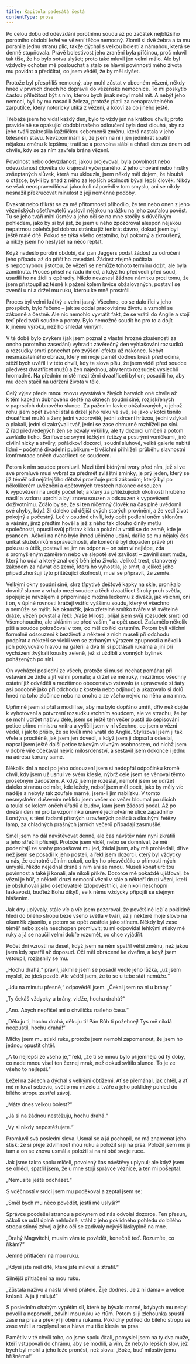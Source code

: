 ```yaml
---
title: Kapitola padesátá šestá
contentType: prose
---
```


Po celou dobu od odevzdání porotnímu soudu až po začátek nejbližšího porotního období ležel ve vězení těžce nemocný. Zlomil si dvě žebra a ta mu poranila jednu stranu plic, takže dýchal s velkou bolestí a námahou, která se denně stupňovala. Právě bolestivost jeho zranění byla příčinou, proč mluvil tak tiše, že ho bylo sotva slyšet; proto také mluvil jen velmi málo. Ale byl vždycky ochoten mě poslouchat a stalo se hlavní povinností mého života mu povídat a předčítat, co jsem věděl, že by měl slyšet.

Protože byl přespříliš nemocný, aby mohl zůstat v obecném vězení, někdy hned v prvních dnech ho dopravili do vězeňské nemocnice. To mi poskytlo častou příležitost být s ním, kterou bych jinak nebyl mohl mít. A nebýt jeho nemoci, byli by mu nasadili železa, protože platil za nenapravitelného zarputilce, který notoricky utíká z vězení, a kdoví za co jiného ještě.

Třebaže jsem ho vídal každý den, bylo to vždy jen na krátkou chvíli; proto pravidelně se opakující období našeho odloučení byla dost dlouhá, aby na jeho tváři zakreslila každičkou sebemenší změnu, která nastala v jeho tělesném stavu. Nevzpomínám si, že jsem na ní i jen jedinkrát spatřil nějakou změnu k lepšímu; tratil se a pozvolna slábl a chřadl den za dnem od chvíle, kdy se za ním zavřela brána vězení.

Povolnost nebo odevzdanost, jakou projevoval, byla povolnost nebo odevzdanost člověka do krajnosti vyčerpaného. Z jeho chování nebo hrstky zašeptaných slůvek, která mu uklouzla, jsem někdy měl dojem, že hloubá o otázce, byl-li by snad z něho za lepších okolností býval lepší člověk. Nikdy se však neospravedlňoval jakoukoli nápovědí v tom smyslu, ani se nikdy nesnažil překrucovat minulost z její neměnné podoby.

Dvakrát nebo třikrát se za mé přítomnosti přihodilo, že ten nebo onen z jeho vězeňských ošetřovatelů vyslovil nějakou narážku na jeho zoufalou pověst. Tu se jeho tváří mihl úsměv a jeho oči se na mne stočily s důvěřivým pohledem, jako by si byl jist, že jsem u něho zpozoroval alespoň nějakou nepatrnou polehčující dobrou stránku již tenkrát dávno, dokud jsem byl ještě malé dítě. Pokud se týká všeho ostatního, byl pokorný a zkroušený, a nikdy jsem ho neslyšel na něco reptat.

Když nadešlo porotní období, dal pan Jaggers podat žádost za odročení jeho případu až do příštího zasedání. Žádost zřejmě počítala s nepochybnou jistotou, že vězeň se nemůže tohoto termínu dožít, ale byla zamítnuta. Proces přišel na řadu ihned, a když ho předvedli před soud, usadili ho na židli s opěradly. Nikdo nevznesl žádnou námitku proti tomu, že jsem přistoupil až těsně k pažení kolem lavice obžalovaných, postavil se zvenčí u ní a držel mu ruku, kterou ke mně prostrčil.

Proces byl velmi krátký a velmi jasný. Všechno, co se dalo říci v jeho prospěch, bylo řečeno – jak se oddal pracovitému životu a vzmohl se zákonně a čestně. Ale nic nemohlo vyvrátit fakt, že se vrátil do Anglie a stojí teď před tváří soudce a poroty. Bylo nemožné soudit ho pro to a dojít k jinému výroku, než ho shledat vinným.

V té době bylo zvykem (jak jsem poznal z vlastní hrozné zkušenosti za onoho porotního zasedání) vyhradit závěrečný den vyhlašování rozsudků a rozsudky smrti ponechat pro zvýšení efektu až nakonec. Nebýt nesmazatelného obrazu, který mi moje paměť dodnes kreslí před očima, stěží bych uvěřil i v této chvíli, kdy ta slova píšu, že jsem viděl před soudce předvést dvaatřicet mužů a žen najednou, aby tento rozsudek vyslechli hromadně. Na předním místě mezi těmi dvaatřiceti byl on; posadili ho, aby mu dech stačil na udržení života v těle.

Celý výjev přede mnou znovu vyvstává v živých barvách oné chvíle až k těm kapkám dubnového deště na oknech soudní síně, rozjiskřených v paprscích dubnového slunce. Za pažením lavice obža­lovaných, u jehož rohu jsem opět zvenčí stál a držel jeho ruku ve své, se jako v kotci tísnilo dvaatřicet mužů a žen; jedni vzdorovitě, jedni zdrceni hrůzou, jedni vzlykali a plakali, jedni si zakrývali tvář, jedni se zase chmurně rozhlíželi po síni. Z řad předvedených žen se ozvaly výkřiky, ale ty dozorci umlčeli a potom zavládlo ticho. Šerifové se svými těžkými řetězy a pestrými voničkami, jiné civilní nicky a stvůry, pořádkoví dozorci, soudní sluhové, velká galerie nabitá lidmi – početné divadelní publikum – ti všichni přihlíželi průběhu slavnostní konfrontace oněch dvaatřiceti se soudcem.

Potom k nim soudce promluvil. Mezi těmi bídnými tvory před ním, jež si ve své promluvě musí vybrat za předmět zvláštní zmínky, je prý jeden, který se již téměř od nejútlejšího dětství proviňuje proti zákonům; který byl po několikerém uvěznění a opětovných trestech nakonec odsouzen k vypovězení na určitý počet let; a který za přitěžujících okolností hrubého násilí a vzdoru uprchl a byl znovu souzen a odsouzen k vypovězení doživotnímu. Zdálo by se, že si ten ničemný člověk na čas plně uvědomil své chyby, když žil daleko od dějišť svých starých provinění, a že vedl život pokojný a počestný. Leč v osudné chvíli, kdy opět podlehl oněm sklonům a vášním, jimž předtím hověl a jež z něho tak dlouho činily metlu společnosti, opustil svůj přístav klidu a pokání a vrátil se do země, kde je psancem. Ačkoli na něho bylo ihned učiněno udání, dařilo se mu nějaký čas unikat služebníkům spravedlnosti, ale konečně byl dopaden právě při pokusu o útěk, postavil se jim na odpor a – on sám ví nejlépe, zda s promyšleným záměrem nebo ve slepotě své zavilosti – zavinil smrt muže, který ho udal a který znal celý běh jeho života. Jelikož trest, stanovený zákonem za návrat do země, která ho vyhostila, je smrt, a jelikož jeho případ zhoršují tyto přitěžující okolnosti, musí se připravit, že zemře.

Velkými okny soudní síně, skrz třpytivé dešťové kapky na skle, pronikalo dovnitř slunce a vrhalo mezi soudce a těch dvaatřicet široký pruh světla, spojujíc je navzájem a připomínajíc možná leckomu z diváků, jak všichni, oni i on, v úplné rovnosti kráčejí vstříc vyššímu soudu, který ví všechno a nemůže se mýlit. Na okamžik, jako zřetelné smítko tváře v té světelné dráze, vězeň povstal a řekl: „Vaše Milosti, přijal jsem svůj rozsudek smrti od Všemohoucího, ale skláním se před vaším,“ a opět usedl. Zašumělo několik pšš a soudce pokračoval v tom, co měl co říci ostatním. Potom byli všichni formálně odsouzeni k bezživotí a některé z nich museli při odchodu podpírat a někteří se vlekli ven se ztrhaným výrazem zpupnosti a několik jich pokyvovalo hlavou na galerii a dva tři si potřásali rukama a jiní při vycházení žvýkali kousky zeleně, jež si uždíbli z vonných bylinek poházených po síni.

On vycházel poslední ze všech, protože si musel nechat pomáhat při vstávání ze židle a jít velmi pomalu; a držel se mé ruky, mezitímco všechny ostatní již odváděli a mezitímco obecenstvo vstávalo (a upravovalo si šaty asi podobně jako při odchodu z kostela nebo odjinud) a ukazovalo si dolů hned na toho zločince nebo na onoho a ze všeho nejvíc na něho a na mne.

Upřímně jsem si přál a modlil se, aby mu bylo dopřáno umřít, dřív než dojde k vyhotovení a potvrzení rozsudku vrchním soudcem, ale ve strachu, že by se mohl udržet naživu déle, jsem se ještě ten večer pustil do sepisování petice přímo ministru vnitra a vylíčil jsem v ní všechno, co jsem o vězni věděl, i jak to přišlo, že se kvůli mně vrátil do Anglie. Stylizoval jsem ji tak vřele a procítěně, jak jsem jen dovedl, a když jsem ji dopsal a odeslal, napsal jsem ještě další petice takovým vlivným osobnostem, od nichž jsem v dobré víře očekával nejvíc milosrdenství, a sestavil jsem dokonce i jednu na adresu koruny samé.

Několik dní a nocí po jeho odsouzení jsem si nedopřál odpočinku kromě chvil, kdy jsem už usnul ve svém křesle, nýbrž cele jsem se věnoval těmto prosebným žádostem. A když jsem je rozeslal, nemohl jsem se udržet daleko stranou od míst, kde ležely, neboť jsem měl pocit, jako by měly víc naděje a nebyly tak zoufale marné, jsem-li jim nablízku. V tomto nesmyslném duševním neklidu jsem večer co večer bloumal po ulicích a toulal se kolem oněch úřadů a budov, kam jsem žádosti podal. Až po dnešní den mi pro tu vzpomínku únavně jednotvárné ulice západního Londýna, s těmi řadami přísných uzavřených paláců a dlouhými řetězy lamp, za chladných prašných jarních večerů připadají zasmušilé.

Směl jsem ho dál navštěvovat denně, ale čas návštěv nám nyní zkrátili a jeho střežili přísněji. Protože jsem viděl, nebo se domníval, že mě podezírají ze snahy propašovat mu jed, žádal jsem, aby mě prohledali, dříve než jsem se posadil k jeho posteli, a řekl jsem dozorci, který byl vždycky u nás, že ochotně učiním cokoli, co by ho přesvědčilo o přímosti mých úmyslů. Nikdo nejednal drsně s ním ani se mnou. Museli konat určitou povinnost a také ji konali, ale nikoli příkře. Dozorce mě pokaždé ujišťoval, že vězni je hůř, a někteří druzí nemocní vězni v sále a někteří druzí vězni, kteří je obsluhovali jako ošetřovatelé (zlopověstníci, ale nikoli neschopní laskavosti, buďtež Bohu díky!), se k němu vždycky připojili se stejným hlášením.

Jak dny uplývaly, stále víc a víc jsem pozoroval, že povětšině leží a poklidně hledí do bílého stropu beze všeho světla v tváři, až ji některé moje slovo na okamžik zjasnilo, a potom se opět zastřela jako stínem. Někdy byl zase téměř nebo zcela neschopen promluvit; tu mi odpovídal lehkými stisky mé ruky a já se naučil velmi dobře rozumět, co chce vyjádřit.

Počet dní vzrostl na deset, když jsem na něm spatřil větší změnu, než jakou jsem kdy spatřil až doposud. Oči měl obrácené ke dveřím, a když jsem vstoupil, rozjasnily se mu.

„Hochu drahá,“ pravil, jakmile jsem se posadil vedle jeho lůžka, „už jsem myslel, že jdeš pozdě. Ale věděl jsem, že to se u tebe stát nemůže.“

„Jdu na minutu přesně,“ odpověděl jsem. „Čekal jsem na ni u brány.“

„Ty čekáš vždycky u brány, viďže, hochu drahá?“

„Ano. Abych nepřišel ani o chviličku našeho času.“

„Děkuju ti, hochu drahá, děkuju ti! Pán Bůh ti požehnej! Tys mě nikdá neopustil, hochu drahá!“

Mlčky jsem mu stiskl ruku, protože jsem nemohl zapomenout, že jsem ho jednou opustit chtěl.

„A to nejlepší ze všeho je,“ řekl, „že ti se mnou bylo příjemnějc od tý doby, co nade mnou visel ten černej mrak, než dokud svítilo slunce. To je ze všeho to nejlepší.“

Ležel na zádech a dýchal s velkými obtížemi. Ať se přemáhal, jak chtěl, a ať mě miloval sebevíc, světlo mu mizelo z tváře a jeho poklidný pohled do bílého stropu zastřel závoj.

„Máte dnes velkou bolest?“

„Já si na žádnou nestěžuju, hochu drahá.“

„Vy si nikdy nepostěžujete.“

Promluvil svá poslední slova. Usmál se a já pochopil, co má znamenat jeho stisk: že si přeje zdvihnout mou ruku a položit si ji na prsa. Položil jsem mu ji tam a on se znovu usmál a položil si na ni obě svoje ruce.

Jak jsme takto spolu mlčeli, povolený čas návštěvy uplynul; ale když jsem se ohlédl, spatřil jsem, že u mne stojí správce věznice, a ten mi pošeptal:

„Nemusíte ještě odcházet.“

S vděčností v srdci jsem mu poděkoval a zeptal jsem se:

„Směl bych mu něco povědět, jestli mě uslyší?“

Správce poodešel stranou a pokynem od nás odvolal dozorce. Ten přesun, ačkoli se udál úplně nehlučně, stáhl z jeho poklidného pohledu do bílého stropu stinný závoj a jeho oči se zadívaly nejvýš láskyplně na mne.

„Drahý Magwitchi, musím vám to povědět, konečně teď. Rozu­míte, co říkám?“

Jemné přitlačení na mou ruku.

„Kdysi jste měl dítě, které jste miloval a ztratil.“

Silnější přitlačení na mou ruku.

„Zůstala naživu a našla vlivné přátele. Žije dodnes. Je z ní dáma – a velice krásná. A já ji miluju!“

S posledním chabým vypětím sil, které by bývalo marné, kdybych mu nebyl povolil a nepomohl, zdvihl mou ruku ke rtům. Potom si ji zlehounka spustil zase na prsa a překryl ji oběma rukama. Poklidný pohled do bílého stropu se zase vrátil a rozplynul se a hlava mu tiše klesla na prsa.

Pamětliv v té chvíli toho, co jsme spolu čítali, pomyslel jsem na ty dva muže, kteří vstupovali do chrámu, aby se modlili, a vím, že nebylo lepších slov, jež bych byl mohl u jeho lože pronést, než slova: „Bože, buď milostiv jemu hříšnému!“
